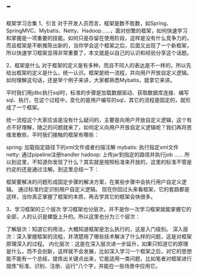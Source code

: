 # -
框架学习合集
1、引言
对于开发人员而言，框架是数不胜数，如Spring、SpringMVC、Mybatis、Netty、Hadoop......，面对纷繁的框架，如何快速学习和掌握是一项重要的技能。如何只是存留在使用阶段，这样是没有什么竞争力的，而且框架是不断推陈出新的，当你学会这个框架之后，后面又出现了一个新框架，所以快速学习框架显得非常重要了，本文就是以自己的认识和经验分享这个话题。

2、框架是什么
对于框架的定义是有多种，而且不同人的表达是不一样的，所以先给出框架的定义是什么，统一认识。框架是统一流程，并向用户开放自定义逻辑。如何理解这句话，还是举个例子来讲，大家都熟悉Mybatis，就拿它来讲。

平时我们用jdbc执行sql时，标准的步骤是加载数据驱动、获取数据库连接、编写sql、执行，在这个过程中，变化的是用户编写的sql，其它的流程是固定的，就形成了一个框架。

统一流程这个大家应该是没有什么疑问的，主要是向用户开放自定义逻辑，这个有点不好理解，随之的问题就来了，如何定义向用户开放自定义逻辑呢？我们再将思维发散些，平时我们接触的框架有哪些：

spring: 加载指定路径下的xml文件或者扫描注解
mybatis: 执行指定xml文件
netty: 通过pipeline注册handler
hadoop: 上传jar到指定的路径并执行job ......
所以到这里，不知道你发现了什么？其实就是按照标准来开放的，这里的标准不管是约定的还是通过注解。到这里总结一下：

框架要解决的问题形成固定步骤的解决方案，在某些步骤中会执行用户自定义逻辑。
通过标准约定识别用户自定义逻辑。
现在你回过头来看框架，它的套路都是这样，当你真正掌握了框架的本质，再去学其它的框架会快很多。

3、学习框架的三个层次
学习框架也分层次，并不是你一次学习框架就能掌握它的全部，人的认识是螺旋上升的。所以这里也分为三个层次：

了解层次：知道它的用法，大概知道框架是怎么执行的，这是入门级别。
深入层次：深入掌握框架的流程，并清楚用了哪些技术解决了什么样的问题，这是对框架原理深入的过程。
内化层次：这是在深入层次进一步延升，如果只知道它的原理是什么，而不会创新，这样就不会发展，比如深入学习一个框架之后，对它的思想能不能有一个总结，提炼出关键点出来，它能适用一类问题，比如笔者对框架进行提炼"标准、识别、注册、运行"八个字，并能在一些场景中应用它。
